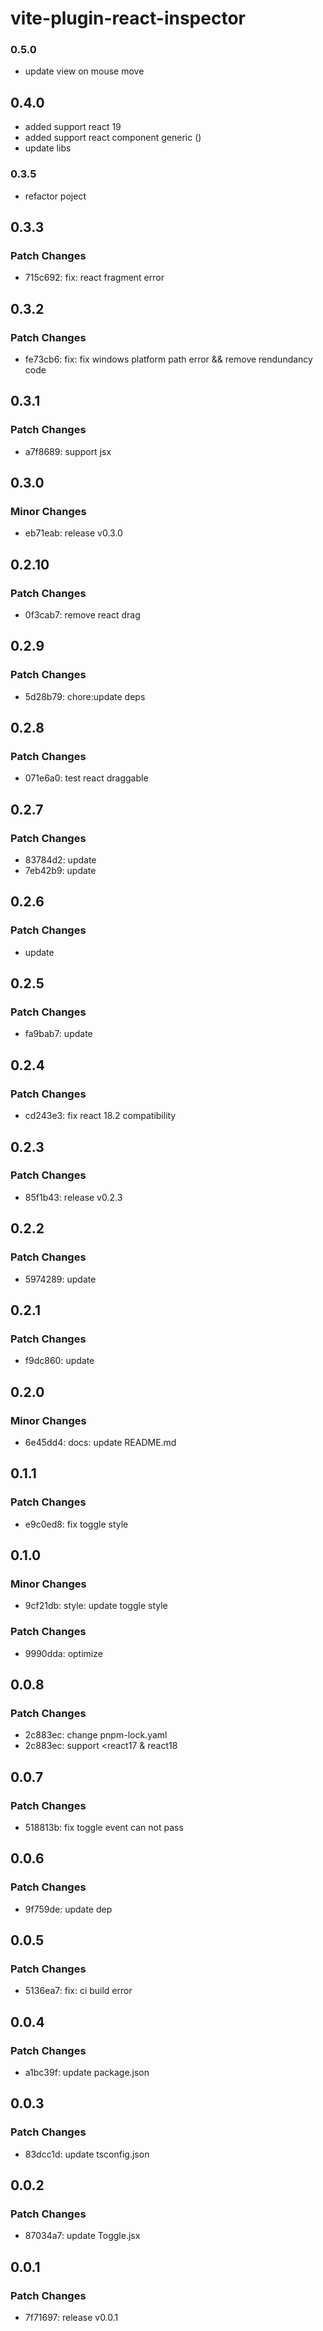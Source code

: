 # vite-plugin-react-inspector

### 0.5.0

* update view on mouse move

## 0.4.0

* added support react 19
* added support react component generic ()
* update libs

### 0.3.5

* refactor poject

## 0.3.3

### Patch Changes

- 715c692: fix: react fragment error

## 0.3.2

### Patch Changes

- fe73cb6: fix: fix windows platform path error && remove rendundancy code

## 0.3.1

### Patch Changes

- a7f8689: support jsx

## 0.3.0

### Minor Changes

- eb71eab: release v0.3.0

## 0.2.10

### Patch Changes

- 0f3cab7: remove react drag

## 0.2.9

### Patch Changes

- 5d28b79: chore:update deps

## 0.2.8

### Patch Changes

- 071e6a0: test react draggable

## 0.2.7

### Patch Changes

- 83784d2: update
- 7eb42b9: update

## 0.2.6

### Patch Changes

- update

## 0.2.5

### Patch Changes

- fa9bab7: update

## 0.2.4

### Patch Changes

- cd243e3: fix react 18.2 compatibility

## 0.2.3

### Patch Changes

- 85f1b43: release v0.2.3

## 0.2.2

### Patch Changes

- 5974289: update

## 0.2.1

### Patch Changes

- f9dc860: update

## 0.2.0

### Minor Changes

- 6e45dd4: docs: update README.md

## 0.1.1

### Patch Changes

- e9c0ed8: fix toggle style

## 0.1.0

### Minor Changes

- 9cf21db: style: update toggle style

### Patch Changes

- 9990dda: optimize

## 0.0.8

### Patch Changes

- 2c883ec: change pnpm-lock.yaml
- 2c883ec: support <react17 & react18

## 0.0.7

### Patch Changes

- 518813b: fix toggle event can not pass

## 0.0.6

### Patch Changes

- 9f759de: update dep

## 0.0.5

### Patch Changes

- 5136ea7: fix: ci build error

## 0.0.4

### Patch Changes

- a1bc39f: update package.json

## 0.0.3

### Patch Changes

- 83dcc1d: update tsconfig.json

## 0.0.2

### Patch Changes

- 87034a7: update Toggle.jsx

## 0.0.1

### Patch Changes

- 7f71697: release v0.0.1
